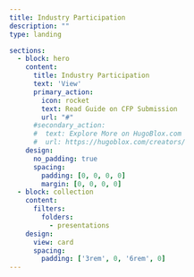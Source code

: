 ```yaml
---
title: Industry Participation
description: ""
type: landing

sections:
  - block: hero
    content:
      title: Industry Participation
      text: 'View'
      primary_action:
        icon: rocket
        text: Read Guide on CFP Submission
        url: "#"
      #secondary_action:
      #  text: Explore More on HugoBlox.com
      #  url: https://hugoblox.com/creators/
    design:
      no_padding: true
      spacing:
        padding: [0, 0, 0, 0]
        margin: [0, 0, 0, 0]
  - block: collection
    content:
      filters:
        folders:
          - presentations
    design:
      view: card
      spacing:
        padding: ['3rem', 0, '6rem', 0]
---
```

